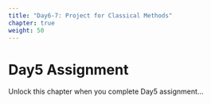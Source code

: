 ```yaml
---
title: "Day6-7: Project for Classical Methods"
chapter: true
weight: 50
---
```


# Day5 Assignment

Unlock this chapter when you complete Day5 assignment...